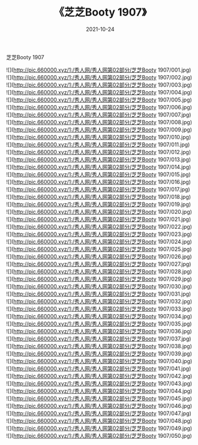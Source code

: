﻿---
layout: post
title:  《芝芝Booty 1907》
date:   2021-10-24
img: http://pic.660000.xyz/1:/秀人网/秀人网第02部分/芝芝Booty 1907/000.jpg
categories: [美女, 清纯, 唯美]
---

芝芝Booty 1907

  ![](http://pic.660000.xyz/1:/秀人网/秀人网第02部分/芝芝Booty 1907/001.jpg) <br> ![](http://pic.660000.xyz/1:/秀人网/秀人网第02部分/芝芝Booty 1907/002.jpg) <br> ![](http://pic.660000.xyz/1:/秀人网/秀人网第02部分/芝芝Booty 1907/003.jpg) <br> ![](http://pic.660000.xyz/1:/秀人网/秀人网第02部分/芝芝Booty 1907/004.jpg) <br> ![](http://pic.660000.xyz/1:/秀人网/秀人网第02部分/芝芝Booty 1907/005.jpg) <br> ![](http://pic.660000.xyz/1:/秀人网/秀人网第02部分/芝芝Booty 1907/006.jpg) <br> ![](http://pic.660000.xyz/1:/秀人网/秀人网第02部分/芝芝Booty 1907/007.jpg) <br> ![](http://pic.660000.xyz/1:/秀人网/秀人网第02部分/芝芝Booty 1907/008.jpg) <br> ![](http://pic.660000.xyz/1:/秀人网/秀人网第02部分/芝芝Booty 1907/009.jpg) <br> ![](http://pic.660000.xyz/1:/秀人网/秀人网第02部分/芝芝Booty 1907/010.jpg) <br> ![](http://pic.660000.xyz/1:/秀人网/秀人网第02部分/芝芝Booty 1907/011.jpg) <br> ![](http://pic.660000.xyz/1:/秀人网/秀人网第02部分/芝芝Booty 1907/012.jpg) <br> ![](http://pic.660000.xyz/1:/秀人网/秀人网第02部分/芝芝Booty 1907/013.jpg) <br> ![](http://pic.660000.xyz/1:/秀人网/秀人网第02部分/芝芝Booty 1907/014.jpg) <br> ![](http://pic.660000.xyz/1:/秀人网/秀人网第02部分/芝芝Booty 1907/015.jpg) <br> ![](http://pic.660000.xyz/1:/秀人网/秀人网第02部分/芝芝Booty 1907/016.jpg) <br> ![](http://pic.660000.xyz/1:/秀人网/秀人网第02部分/芝芝Booty 1907/017.jpg) <br> ![](http://pic.660000.xyz/1:/秀人网/秀人网第02部分/芝芝Booty 1907/018.jpg) <br> ![](http://pic.660000.xyz/1:/秀人网/秀人网第02部分/芝芝Booty 1907/019.jpg) <br> ![](http://pic.660000.xyz/1:/秀人网/秀人网第02部分/芝芝Booty 1907/020.jpg) <br> ![](http://pic.660000.xyz/1:/秀人网/秀人网第02部分/芝芝Booty 1907/021.jpg) <br> ![](http://pic.660000.xyz/1:/秀人网/秀人网第02部分/芝芝Booty 1907/022.jpg) <br> ![](http://pic.660000.xyz/1:/秀人网/秀人网第02部分/芝芝Booty 1907/023.jpg) <br> ![](http://pic.660000.xyz/1:/秀人网/秀人网第02部分/芝芝Booty 1907/024.jpg) <br> ![](http://pic.660000.xyz/1:/秀人网/秀人网第02部分/芝芝Booty 1907/025.jpg) <br> ![](http://pic.660000.xyz/1:/秀人网/秀人网第02部分/芝芝Booty 1907/026.jpg) <br> ![](http://pic.660000.xyz/1:/秀人网/秀人网第02部分/芝芝Booty 1907/027.jpg) <br> ![](http://pic.660000.xyz/1:/秀人网/秀人网第02部分/芝芝Booty 1907/028.jpg) <br> ![](http://pic.660000.xyz/1:/秀人网/秀人网第02部分/芝芝Booty 1907/029.jpg) <br> ![](http://pic.660000.xyz/1:/秀人网/秀人网第02部分/芝芝Booty 1907/030.jpg) <br> ![](http://pic.660000.xyz/1:/秀人网/秀人网第02部分/芝芝Booty 1907/031.jpg) <br> ![](http://pic.660000.xyz/1:/秀人网/秀人网第02部分/芝芝Booty 1907/032.jpg) <br> ![](http://pic.660000.xyz/1:/秀人网/秀人网第02部分/芝芝Booty 1907/033.jpg) <br> ![](http://pic.660000.xyz/1:/秀人网/秀人网第02部分/芝芝Booty 1907/034.jpg) <br> ![](http://pic.660000.xyz/1:/秀人网/秀人网第02部分/芝芝Booty 1907/035.jpg) <br> ![](http://pic.660000.xyz/1:/秀人网/秀人网第02部分/芝芝Booty 1907/036.jpg) <br> ![](http://pic.660000.xyz/1:/秀人网/秀人网第02部分/芝芝Booty 1907/037.jpg) <br> ![](http://pic.660000.xyz/1:/秀人网/秀人网第02部分/芝芝Booty 1907/038.jpg) <br> ![](http://pic.660000.xyz/1:/秀人网/秀人网第02部分/芝芝Booty 1907/039.jpg) <br> ![](http://pic.660000.xyz/1:/秀人网/秀人网第02部分/芝芝Booty 1907/040.jpg) <br> ![](http://pic.660000.xyz/1:/秀人网/秀人网第02部分/芝芝Booty 1907/041.jpg) <br> ![](http://pic.660000.xyz/1:/秀人网/秀人网第02部分/芝芝Booty 1907/042.jpg) <br> ![](http://pic.660000.xyz/1:/秀人网/秀人网第02部分/芝芝Booty 1907/043.jpg) <br> ![](http://pic.660000.xyz/1:/秀人网/秀人网第02部分/芝芝Booty 1907/044.jpg) <br> ![](http://pic.660000.xyz/1:/秀人网/秀人网第02部分/芝芝Booty 1907/045.jpg) <br> ![](http://pic.660000.xyz/1:/秀人网/秀人网第02部分/芝芝Booty 1907/046.jpg) <br> ![](http://pic.660000.xyz/1:/秀人网/秀人网第02部分/芝芝Booty 1907/047.jpg) <br> ![](http://pic.660000.xyz/1:/秀人网/秀人网第02部分/芝芝Booty 1907/048.jpg) <br> ![](http://pic.660000.xyz/1:/秀人网/秀人网第02部分/芝芝Booty 1907/049.jpg) <br> ![](http://pic.660000.xyz/1:/秀人网/秀人网第02部分/芝芝Booty 1907/050.jpg) <br>
